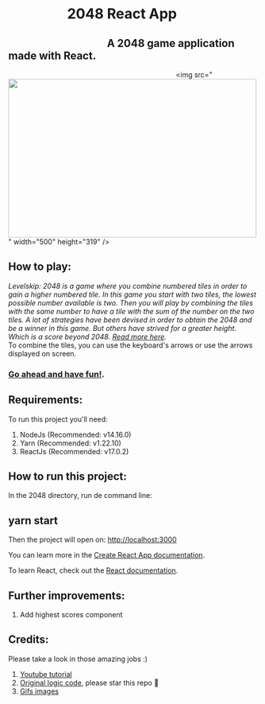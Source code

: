 # &emsp;&emsp;&emsp;&emsp; 2048 React App

## &emsp;&emsp;&emsp;&nbsp;&emsp;&emsp;&emsp;&emsp;&emsp;&emsp; A 2048 game application made with React.

 &emsp;&emsp;&emsp;&nbsp;&emsp;&emsp;&emsp;&emsp; &emsp;&emsp;&emsp;&nbsp;&emsp;&emsp;&emsp;&emsp;&emsp;&emsp;&emsp;&emsp;&emsp;&nbsp;&emsp;&emsp;&emsp;&emsp;<img src="<img src="https://imgur.com/Dc3lhmO.gif" width="500" height="319" />" width="500" height="319" />

## How to play:
_Levelskip: 2048 is a game where you combine numbered tiles in order to gain a higher numbered tile. In this game you start with two tiles, the lowest possible number available is two. Then you will play by combining the tiles with the same number to have a tile with the sum of the number on the two tiles. A lot of strategies have been devised in order to obtain the 2048 and be a winner in this game. But others have strived for a greater height. Which is a score beyond 2048. [Read more here](https://levelskip.com/puzzle/How-to-play-2048#:~:text=2048%20is%20a%20game%20where,number%20on%20the%20two%20tiles.)._  
To combine the tiles, you can use the keyboard's arrows or use the arrows displayed on screen. 

### [Go ahead and have fun!](https://condescending-albattani-360afd.netlify.app/).  

## Requirements:
To run this project you'll need: 
1. NodeJs (Recommended: v14.16.0) 
3. Yarn (Recommended: v1.22.10)
2. ReactJs  (Recommended: v17.0.2)

## How to run this project:
In the 2048 directory, run de command line: 
## yarn start
Then the project will open on: [http://localhost:3000](http://localhost:3000)  

You can learn more in the [Create React App documentation](https://facebook.github.io/create-react-app/docs/getting-started).

To learn React, check out the [React documentation](https://reactjs.org/).

## Further improvements:
1. Add highest scores component

## Credits:
Please take a look in those amazing jobs :)
1. [Youtube tutorial](https://www.youtube.com/watch?v=ca0BEH2bBLs)
2. [Original logic code](https://github.com/IvanVergiliev/2048-react), please star this repo :star2:
3. [Gifs images](https://www.behance.net/romaincousin)
